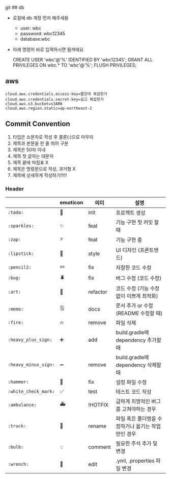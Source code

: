 git ## db

- 로컬에 db 계정 먼저 해주세용
  - user: wbc
  - password: wbc12345
  - database:wbc
- 아래 명령어 바로 입력하시면 될꺼에요


    CREATE USER 'wbc'@'%' IDENTIFIED BY 'wbc12345';
    GRANT ALL PRIVILEGES ON wbc.* TO 'wbc'@'%';
    FLUSH PRIVILEGES;

## aws

    cloud.aws.credentials.access-key=짦은데 복잡한거
    cloud.aws.credentials.secret-key=길고 복잡한거
    cloud.aws.s3.bucket=s3ARN
    cloud.aws.region.static=ap-northeast-2

## Commit Convention
1. 타입은 소문자로 작성 후 콜론(:)으로 마무리
2. 제목과 본문을 한 줄 띄어 구분
3. 제목은 50자 이내
4. 제목 첫 글자는 대문자
5. 제목 끝에 마침표 X
6. 제목은 명령문으로 작성, 과거형 X
7. 제목에 상세하게 작성하기!!!!!

### Header
|  | emoticon | 의미  | 설명                             |
| --- |----------|-------|--------------------------------|
| `:tada:` | 🎉       | init  | 프로젝트 생성                        |
| `:sparkles:` | ✨        | feat  | 기능 구현 첫 커밋 할 때                 |
| `:zap:` | ⚡        | feat  | 기능 구현 중                        |
| `:lipstick:` | 💄       | style | UI 디자인 (프론트엔드)                 |
| `:pencil2:` | ✏️       | fix   | 자잘한 코드 수정                      |
| `:bug:` | 🪲       | fix   | 버그 수정 (코드 수정)                  |
| `:art:` | 🎨       | refactor | 코드 수정 (기능 수정 없이 이쁘게 최적화)       |
| `:memo:` | 🗒️      | docs  | 문서 추가 or 수정 (README 수정할 때)     |
| `:fire:` | 🔥       | remove | 파일 삭제                          |
| `:heavy_plus_sign:` | ➕        | add   | build.gradle에 dependency 추가할 때 |
| `:heavy_minus_sign:` | ➖        | remove | build.gradle에 dependency 삭제할 때 |
| `:hammer:` | 🔨       | fix   | 설정 파일 수정                       |
| `:white_check_mark:` | ✅        | test  | 테스트 코드 작성                      |
| `:ambulance:` | 🚑       | !HOTFIX | 급하게 치명적인 버그를 고쳐야하는 경우          |
| `:truck:` | 🚚       | rename | 파일 혹은 폴더명을 수정하거나 옮기는 작업만인 경우   |
| `:bulb:` | 💡       | comment | 필요한 주석 추가 및 변경                 |
| `:wrench:` | 🔧       | edit  | .yml, .properties 파일 변경        |